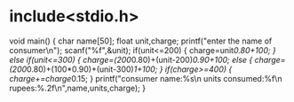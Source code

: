 # include<stdio.h>
void main()
{
char name[50];
float unit,charge;
printf("enter the name of consumer\n");
scanf("%f",&unit);
if(unit<=200)
{
charge=unit*0.80+100;
}
else if(unit<=300)
{
charge=(200*0.80)+(unit-200)*0.90+100;
else
{
charge=(200*0.80)+(100*0.90)+(unit-300)*1+100;
}
if(charge>=400)
{
charge+=charge*0.15;
}
printf("consumer name:%s\n units consumed:%f\n rupees:%.2f\n",name,units,charge);
}
